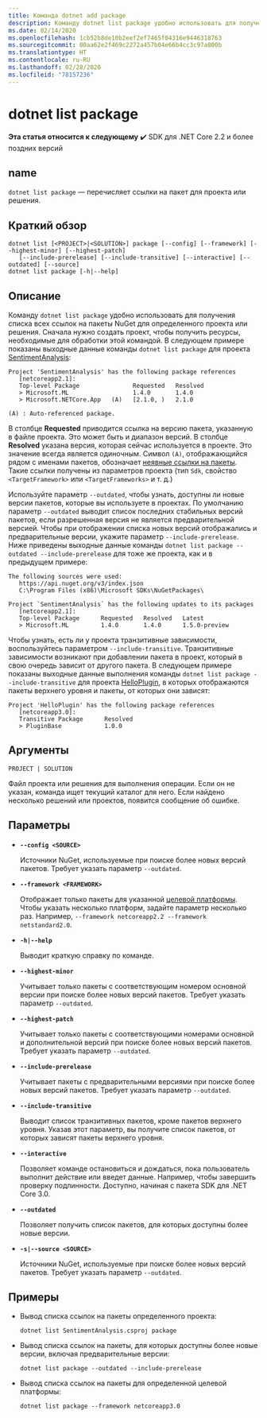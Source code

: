 ```yaml
---
title: Команда dotnet add package
description: Команду dotnet list package удобно использовать для получения списка ссылок на пакеты для проекта или решения.
ms.date: 02/14/2020
ms.openlocfilehash: 1cb52b8de10b2eef2ef7465f04316e9446318763
ms.sourcegitcommit: 00aa62e2f469c2272a457b04e66b4cc3c97a800b
ms.translationtype: HT
ms.contentlocale: ru-RU
ms.lasthandoff: 02/28/2020
ms.locfileid: "78157236"
---
```

# <a name="dotnet-list-package"></a>dotnet list package

**Эта статья относится к следующему** ✔️ SDK для .NET Core 2.2 и более поздних версий

## <a name="name"></a>name

`dotnet list package` — перечисляет ссылки на пакет для проекта или решения.

## <a name="synopsis"></a>Краткий обзор

```dotnetcli
dotnet list [<PROJECT>|<SOLUTION>] package [--config] [--framework] [--highest-minor] [--highest-patch]
   [--include-prerelease] [--include-transitive] [--interactive] [--outdated] [--source]
dotnet list package [-h|--help]
```

## <a name="description"></a>Описание

Команду `dotnet list package` удобно использовать для получения списка всех ссылок на пакеты NuGet для определенного проекта или решения. Сначала нужно создать проект, чтобы получить ресурсы, необходимые для обработки этой командой. В следующем примере показаны выходные данные команды `dotnet list package` для проекта [SentimentAnalysis](https://github.com/dotnet/samples/tree/master/machine-learning/tutorials/SentimentAnalysis):

```output
Project 'SentimentAnalysis' has the following package references
   [netcoreapp2.1]:
   Top-level Package               Requested   Resolved
   > Microsoft.ML                  1.4.0       1.4.0
   > Microsoft.NETCore.App   (A)   [2.1.0, )   2.1.0

(A) : Auto-referenced package.
```

В столбце **Requested** приводится ссылка на версию пакета, указанную в файле проекта. Это может быть и диапазон версий. В столбце **Resolved** указана версия, которая сейчас используется в проекте. Это значение всегда является одиночным. Символ `(A)`, отображающийся рядом с именами пакетов, обозначает [неявные ссылки на пакеты](csproj.md#implicit-package-references). Такие ссылки получены из параметров проекта (тип `Sdk`, свойство `<TargetFramework>` или `<TargetFrameworks>` и т. д.)

Используйте параметр `--outdated`, чтобы узнать, доступны ли новые версии пакетов, которые вы используете в проектах. По умолчанию параметр `--outdated` выводит список последних стабильных версий пакетов, если разрешенная версия не является предварительной версией. Чтобы при отображении списка новых версий отображались и предварительные версии, укажите параметр `--include-prerelease`. Ниже приведены выходные данные команды `dotnet list package --outdated --include-prerelease` для тоже же проекта, как и в предыдущем примере:

```output
The following sources were used:
   https://api.nuget.org/v3/index.json
   C:\Program Files (x86)\Microsoft SDKs\NuGetPackages\

Project `SentimentAnalysis` has the following updates to its packages
   [netcoreapp2.1]:
   Top-level Package      Requested   Resolved   Latest
   > Microsoft.ML         1.4.0       1.4.0      1.5.0-preview
```

Чтобы узнать, есть ли у проекта транзитивные зависимости, воспользуйтесь параметром `--include-transitive`. Транзитивные зависимости возникают при добавлении пакета в проект, который в свою очередь зависит от другого пакета. В следующем примере показаны выходные данные выполнения команды `dotnet list package --include-transitive` для проекта [HelloPlugin](https://github.com/dotnet/samples/tree/master/core/extensions/AppWithPlugin/HelloPlugin), в которых отображаются пакеты верхнего уровня и пакеты, от которых они зависят:

```output
Project 'HelloPlugin' has the following package references
   [netcoreapp3.0]:
   Transitive Package      Resolved
   > PluginBase            1.0.0
```

## <a name="arguments"></a>Аргументы

`PROJECT | SOLUTION`

Файл проекта или решения для выполнения операции. Если он не указан, команда ищет текущий каталог для него. Если найдено несколько решений или проектов, появится сообщение об ошибке.

## <a name="options"></a>Параметры

- **`--config <SOURCE>`**

  Источники NuGet, используемые при поиске более новых версий пакетов. Требует указать параметр `--outdated`.

- **`--framework <FRAMEWORK>`**

  Отображает только пакеты для указанной [целевой платформы](../../standard/frameworks.md). Чтобы указать несколько платформ, задайте параметр несколько раз. Например, `--framework netcoreapp2.2 --framework netstandard2.0`.

- **`-h|--help`**

  Выводит краткую справку по команде.

- **`--highest-minor`**

  Учитывает только пакеты с соответствующим номером основной версии при поиске более новых версий пакетов. Требует указать параметр `--outdated`.

- **`--highest-patch`**

  Учитывает только пакеты с соответствующими номерами основной и дополнительной версий при поиске более новых версий пакетов. Требует указать параметр `--outdated`.

- **`--include-prerelease`**

  Учитывает пакеты с предварительными версиями при поиске более новых версий пакетов. Требует указать параметр `--outdated`.

- **`--include-transitive`**

  Выводит список транзитивных пакетов, кроме пакетов верхнего уровня. Указав этот параметр, вы получите список пакетов, от которых зависят пакеты верхнего уровня.

- **`--interactive`**

  Позволяет команде остановиться и дождаться, пока пользователь выполнит действие или введет данные. Например, чтобы завершить проверку подлинности. Доступно, начиная с пакета SDK для .NET Core 3.0.

- **`--outdated`**

  Позволяет получить список пакетов, для которых доступны более новые версии.

- **`-s|--source <SOURCE>`**

  Источники NuGet, используемые при поиске более новых версий пакетов. Требует указать параметр `--outdated`.

## <a name="examples"></a>Примеры

- Вывод списка ссылок на пакеты определенного проекта:

  ```dotnetcli
  dotnet list SentimentAnalysis.csproj package
  ```

- Вывод списка ссылок на пакеты, для которых доступны более новые версии, включая предварительные версии:

  ```dotnetcli
  dotnet list package --outdated --include-prerelease
  ```

- Вывод списка ссылок на пакеты для определенной целевой платформы:

  ```dotnetcli
  dotnet list package --framework netcoreapp3.0
  ```
